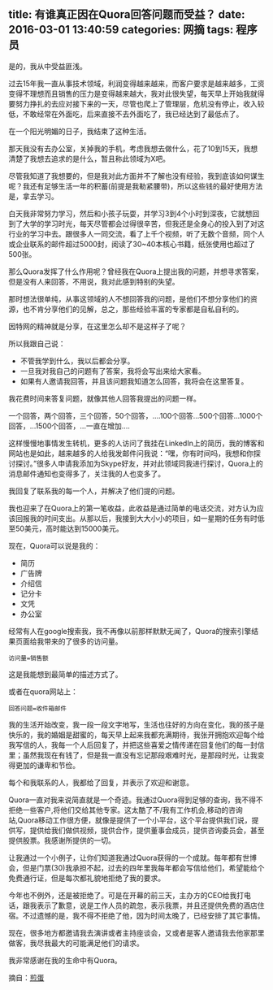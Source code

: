 title: 有谁真正因在Quora回答问题而受益？
date: 2016-03-01 13:40:59
categories: 网摘
tags: 程序员
---

是的，我从中受益匪浅。

过去15年我一直从事技术领域，利润变得越来越来，而客户要求是越来越多，工资变得不理想而且销售的压力是变得越来越大，我对此很失望，每天早上开始我就得要努力挣扎的去应对接下来的一天，尽管也爬上了管理层，危机没有停止，收入较低，不敢经常在外面吃，后来直接不去外面吃了，我已经达到了最低点了。

在一个阳光明媚的日子，我结束了这种生活。

那天我没有去办公室，关掉我的手机，考虑我想去做什么，花了10到15天，我想清楚了我想去追求的是什么，暂且称此领域为X吧。

尽管我知道了我想要的，但是我对此方面并不了解也没有经验，我到底该如何谋生呢？我还有足够生活一年的积蓄(前提是我勒紧腰带)，所以这些钱的最好使用方法是，拿去学习。

白天我非常努力学习，然后和小孩子玩耍，并学习3到4个小时到深夜，它就想回到了大学的学习时光，每天尽管都会过得很辛苦，但我还是全身心的投入到了对这行业的学习中去。跟很多人一同交流，看了上千个视频，听了无数个音频，同个人或企业联系的邮件超过5000封，阅读了30~40本核心书籍，纸张使用也超过了500张。

那么Quora发挥了什么作用呢？曾经我在Quora上提出我的问题，并想寻求答案，但是没有人来回答，不用说，我对此感到特别的失望。

那时想法很单纯，从事这领域的人不想回答我的问题，是他们不想分享他们的资源，也不肯分享他们的见解，总之，那些经验丰富的专家都是自私自利的。

因特网的精神就是分享，在这里怎么却不是这样子了呢？

所以我跟自己说：

* 不管我学到什么，我以后都会分享。
* 一旦我对我自己的问题有了答案，我将会写出来给大家看。
* 如果有人邀请我回答，并且该问题我知道怎么回答，我将会在这里答复。

我花费时间来答复问题，就像其他人回答我提出的问题一样。

一个回答，两个回答，三个回答，50个回答，....100个回答…500个回答…1000个回答，…1500个回答，…一直在增加….

这样慢慢地事情发生转机，更多的人访问了我挂在LinkedIn上的简历，我的博客和网站也是如此，越来越多的人给我发邮件问我说：“嘿，你有时间吗，我想和你探讨探讨。”很多人申请我添加为Skype好友，并对此领域同我进行探讨，Quora上的消息邮件通知也变得多了，关注我的人也变多了。

我回复了联系我的每一个人，并解决了他们提的问题。

我也迎来了在Quora上的第一笔收益，此收益是通过简单的电话交流，对方认为应该回报我的时间支出。从那以后，我接到大大小小的项目，如一星期的任务有时低至50美元，高时能达到15000美元。

现在，Quora可以说是我的：

* 简历
* 广告牌
* 介绍信
* 记分卡
* 文凭
* 办公室

经常有人在google搜索我，我不再像以前那样默默无闻了，Quora的搜索引擎结果页面给我带来的了很多的访问量。

```
访问量=销售额
```

这是我能想到最简单的描述方式了。

或者在quora网站上：

```
回答问题=收件箱邮件
```

我的生活开始改变，我一段一段文字地写，生活也往好的方向在变化，我的孩子是快乐的，我的婚姻是甜蜜的，每天早上起来我都充满期待，我张开拥抱欢迎每个给我写信的人，我每一个人后回复了，并把这些喜爱之情传递在回复他们的每一封信里；虽然我现在有钱了，但是我一直没有忘记那段艰难时光，是那段时光，让我变得更加的谦卑和节俭。

每个和我联系的人，我都给了回复，并表示了欢迎和谢意。

Quora一直对我来说简直就是一个奇迹。我通过Quora得到足够的查询，我不得不拒绝一些客户,将他们交给其他专家。这太酷了不/我有工作机会,移动的咨询站,Quora移动工作很方便，就像是提供了一个小平台，这个平台提供我们说，提供写，提供给我们做供视频，提供合作，提供董事会成员，提供咨询委员会，甚至提供股票。我感谢所提供的一切。

让我通过一个小例子，让你们知道我通过Quora获得的一个成就。每年都有世博会，但是门票(30)我承担不起，过去的四年里我每年都会写信给他们，希望能给个免费通行证，但是每次都礼貌地拒绝了我的要求。

今年也不例外，还是被拒绝了。可是在开幕的前三天，主办方的CEO给我打电话，跟我表示了歉意，说是工作人员的疏忽，表示我票，并且还提供免费的酒店住宿。不过遗憾的是，我不得不拒绝了他，因为时间太晚了，已经安排了其它事情。

现在，很多地方都邀请我去演讲或者主持座谈会，又或者是客人邀请我去他家那里做客，我尽我最大的可能满足他们的请求。

我非常感谢在我的生命中有Quora。

摘自：[煎蛋](http://jandan.net/2014/09/10/answering-on-quora.html)